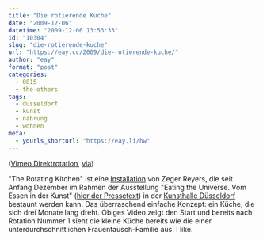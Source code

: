 ```yaml
---
title: "Die rotierende Küche"
date: "2009-12-06"
datetime: "2009-12-06 13:53:33"
id: "10304"
slug: "die-rotierende-kuche"
url: "https://eay.cc/2009/die-rotierende-kuche/"
author: "eay"
format: "post"
categories:
  - 0815
  - the-others
tags:
  - dusseldorf
  - kunst
  - nahrung
  - wohnen
meta:
  - yourls_shorturl: "https://eay.li/hw"
---
```


 ([Vimeo Direktrotation](http://vimeo.com/7887463), [via](http://laughingsquid.com/kitchen-slowly-rotating-for-3-months/))

"The Rotating Kitchen" ist eine [Installation](http://vimeo.com/7886637) von Zeger Reyers, die seit Anfang Dezember im Rahmen der Ausstellung "Eating the Universe. Vom Essen in der Kunst" ([hier der Pressetext](http://www.kunsthalle-duesseldorf.de/d/ausstellung/presse/index.html)) in der [Kunsthalle Düsseldorf](http://www.kunsthalle-duesseldorf.de/) bestaunt werden kann. Das überraschend einfache Konzept: ein Küche, die sich drei Monate lang dreht. Obiges Video zeigt den Start und bereits nach Rotation Nummer 1 sieht die kleine Küche bereits wie die einer unterdurchschnittlichen Frauentausch-Familie aus. I like.
